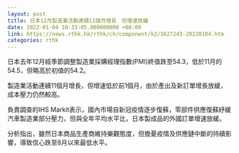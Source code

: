 ```yaml
---
layout: post
title: 日本12月製造業活動連續11個月增長　但增速放緩
date: 2022-01-04 10:33:05.000000000 +08:00
link: https://news.rthk.hk/rthk/ch/component/k2/1627243-20220104.htm
categories: rthk
---
```


日本去年12月經季節調整製造業採購經理指數(PMI)終值跌至54.3，低於11月的54.5，但略高於初值的54.2。

製造業活動連續11個月增長，但增速低於前1個月，由於產出及新訂單增長放緩，成本壓力仍然較高。

負責調查的IHS Markit表示，國內市場自新冠疫情逐步復蘇，零部件供應復蘇紓緩汽車製造業部分壓力，但與全年平均水平比，日本製成品的外國訂單增速放緩。

分析指出，雖然日本商品生產商維持樂觀態度，但擔憂疫情及供應鏈中斷的持續影響，導致信心跌至8月以來最低水平。
